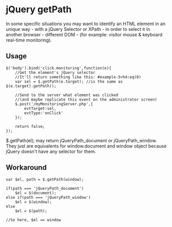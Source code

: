 # jQuery getPath

In some specific situations you may want to identify an HTML element in an unique way - with a jQuery Selector or XPath - in order to select it in another browser - different DOM - (for example: visitor mouse & keyboard real-time monitoring).


## Usage

	$('body').bind('click.monitoring',function(e){
		//Get the element's jQuery selector
		//It'll return something like this: #example-5>h4:eq(0)
		var sel = $.getPath(e.target); //is the same as $(e.target).getPath();
		
		//Send to the server what element was clicked
		//(and maybe replicate this event on the administrator screen)
		$.post('/myMonitoringServer.php',{
			evtTarget:sel,
			evtType:'onClick'
		});
	    
		return false;
	});
	
$.getPath(el); may return jQueryPath_document or jQueryPath_window. 
They just are equivalents for window.document and window object because jQuery doesn't have any selector for them.

## Workaround

	var $el, path = $.getPath(window);

	if(path === 'jQueryPath_document')
		$el = $(document);
	else if(path === 'jQueryPath_window')
		$el = $(window);
	else
		$el = $(path);
		
	//So here, $el == window
